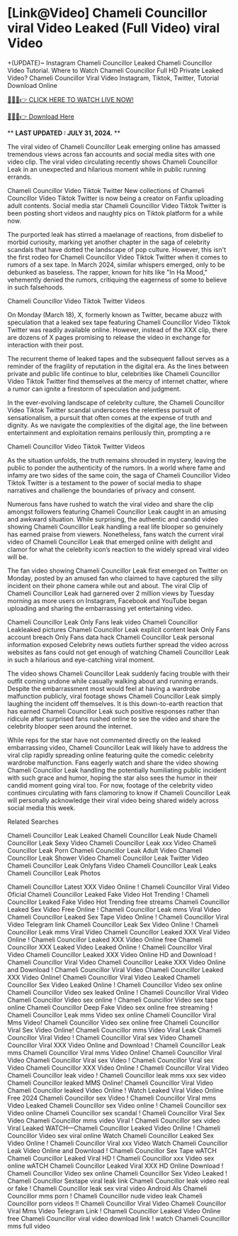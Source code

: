 # [Link@Video] Chameli Councillor viral Video Leaked (Full Video) viral Video

+(UPDATE)~ Instagram Chameli Councillor Leaked Chameli Councillor Video Tutorial​. Where to Watch Chameli Councillor Full HD Private Leaked Video? Chameli Councillor Viral Video Instagram, Tiktok, Twitter, Tutorial Download Online

[🔴🔥🔥👉 CLICK HERE TO WATCH LIVE NOW!](https://unigior.site/)

[🔴🔥🔥👉 Download Here](https://unigior.site/)

** **LAST UPDATED : JULY 31, 2024.** **

The viral video of Chameli Councillor Leak emerging online has amassed tremendous views across fan accounts and social media sites with one video clip. The viral video circulating recently shows Chameli Councillor Leak in an unexpected and hilarious moment while in public running errands.

Chameli Councillor Video Tiktok Twitter New collections of Chameli Councillor Video Tiktok Twitter is now being a creator on Fanfix uploading adult contents. Social media star Chameli Councillor Video Tiktok Twitter is been posting short videos and naughty pics on Tiktok platform for a while now.

The purported leak has stirred a maelanage of reactions, from disbelief to morbid curiosity, marking yet another chapter in the saga of celebrity scandals that have dotted the landscape of pop culture. However, this isn't the first rodeo for Chameli Councillor Video Tiktok Twitter when it comes to rumors of a sex tape. In March 2024, similar whispers emerged, only to be debunked as baseless. The rapper, known for hits like "In Ha Mood," vehemently denied the rumors, critiquing the eagerness of some to believe in such falsehoods.

Chameli Councillor Video Tiktok Twitter Videos

On Monday (March 18), X, formerly known as Twitter, became abuzz with speculation that a leaked sex tape featuring Chameli Councillor Video Tiktok Twitter was readily available online. However, instead of the XXX clip, there are dozens of X pages promising to release the video in exchange for interaction with their post.

The recurrent theme of leaked tapes and the subsequent fallout serves as a reminder of the fragility of reputation in the digital era. As the lines between private and public life continue to blur, celebrities like Chameli Councillor Video Tiktok Twitter find themselves at the mercy of internet chatter, where a rumor can ignite a firestorm of speculation and judgment.

In the ever-evolving landscape of celebrity culture, the Chameli Councillor Video Tiktok Twitter scandal underscores the relentless pursuit of sensationalism, a pursuit that often comes at the expense of truth and dignity. As we navigate the complexities of the digital age, the line between entertainment and exploitation remains perilously thin, prompting a re

Chameli Councillor Video Tiktok Twitter Videos

As the situation unfolds, the truth remains shrouded in mystery, leaving the public to ponder the authenticity of the rumors. In a world where fame and infamy are two sides of the same coin, the saga of Chameli Councillor Video Tiktok Twitter is a testament to the power of social media to shape narratives and challenge the boundaries of privacy and consent.

Numerous fans have rushed to watch the viral video and share the clip amongst followers featuring Chameli Councillor Leak caught in an amusing and awkward situation. While surprising, the authentic and candid video showing Chameli Councillor Leak handling a real life blooper so genuinely has earned praise from viewers. Nonetheless, fans watch the current viral video of Chameli Councillor Leak that emerged online with delight and clamor for what the celebrity icon’s reaction to the widely spread viral video will be.

The fan video showing Chameli Councillor Leak first emerged on Twitter on Monday, posted by an amused fan who claimed to have captured the silly incident on their phone camera while out and about. The viral Clip of Chameli Councillor Leak had garnered over 2 million views by Tuesday morning as more users on Instagram, Facebook and YouTube began uploading and sharing the embarrassing yet entertaining video.

Chameli Councillor Leak Only Fans leak video
Chameli Councillor Leakleaked pictures
Chameli Councillor Leak explicit content leak
Only Fans account breach
Only Fans data hack
Chameli Councillor Leak personal information exposed
Celebrity news outlets further spread the video across websites as fans could not get enough of watching Chameli Councillor Leak in such a hilarious and eye-catching viral moment.

The video shows Chameli Councillor Leak suddenly facing trouble with their outfit coming undone while casually walking about and running errands. Despite the embarrassment most would feel at having a wardrobe malfunction publicly, viral footage shows Chameli Councillor Leak simply laughing the incident off themselves. It is this down-to-earth reaction that has earned Chameli Councillor Leak such positive responses rather than ridicule after surprised fans rushed online to see the video and share the celebrity blooper seen around the internet.

While reps for the star have not commented directly on the leaked embarrassing video, Chameli Councillor Leak will likely have to address the viral clip rapidly spreading online featuring quite the comedic celebrity wardrobe malfunction. Fans eagerly watch and share the video showing Chameli Councillor Leak handling the potentially humiliating public incident with such grace and humor, hoping the star also sees the humor in their candid moment going viral too. For now, footage of the celebrity video continues circulating with fans clamoring to know if Chameli Councillor Leak will personally acknowledge their viral video being shared widely across social media this week.

Related Searches

Chameli Councillor Leak Leaked Chameli Councillor Leak Nude Chameli Councillor Leak Sexy Video Chameli Councillor Leak xxx Video Chameli Councillor Leak Porn Chameli Councillor Leak Adult Video Chameli Councillor Leak Shower Video Chameli Councillor Leak Twitter Video Chameli Councillor Leak Onlyfans Video Chameli Councillor Leak Leaks Chameli Councillor Leak Photos

Chameli Councillor Latest XXX Video Online ! Chameli Councillor Viral Video Oficial
Chameli Councillor Leaked Fake Video Hot Trending ! Chameli Councillor Leaked Fake Video Hot Trending free streams
Chameli Councillor Leaked Sex Video Free Online ! Chameli Councillor Leak mms Viral Video
Chameli Councillor Leaked Sex Tape Video Online ! Chameli Councillor Viral Video Telegram link
Chameli Councillor Leak Sex Video Online ! Chameli Councillor Leak mms Viral Video
Chameli Councillor Leaked XXX Viral Video Online ! Chameli Councillor Leaked XXX Video Online free
Chameli Councillor XXX Leaked Video Leaked Online ! Chameli Councillor Viral Video
Chameli Councillor Leaked XXX Video Online HD and Download ! Chameli Councillor Viral Video
Chameli Councillor Leake XXX Video Online and Download ! Chameli Councillor Viral Video
Chameli Councillor Leaked XXX Video Online! Chameli Councillor Viral Video Leaked
Chameli Councillor Sex Video Leaked Online ! Chameli Councillor Video sex online
Chameli Councillor Video sex leaked Online ! Chameli Councillor Viral Video
Chameli Councillor Video sex online ! Chameli Councillor Video sex tape online
Chameli Councillor Deep Fake Video sex online free streaming ! Chameli Councillor Leak mms Video sex online
Chameli Councillor Viral Mms Video! Chameli Councillor Video sex online free
Chameli Councillor Viral Sex Video Online! Chameli Councillor mms Video Viral Leak
Chameli Councillor Viral Video ! Chameli Councillor Viral sex Video
Chameli Councillor Viral XXX Video Online and Download ! Chameli Councillor Leak mms
Chameli Councillor Viral mms Video Online! Chameli Councillor Viral Video
Chameli Councillor Viral sex Video ! Chameli Councillor Viral sex Video
Chameli Councillor XXX Video Online ! Chameli Councillor Viral Video
Chameli Councillor leak video ! Chameli Councillor leak mms xxx sex video
Chameli Councillor leaked MMS Online! Chameli Councillor Viral Video
Chameli Councillor leaked Video Online ! Watch Leaked Viral Video Online Free 2024
Chameli Councillor sex Video ! Chameli Councillor Viral mms Video Leaked
Chameli Councillor sex Video online ! Chameli Councillor sex Video online
Chameli Councillor sex scandal ! Chameli Councillor Viral Sex Video
Chameli Councillor mms video Viral ! Chameli Councillor sex video Viral Leaked
WATCH—Chameli Councillor Leaked Video Online ! Chameli Councillor Video sex viral online
Watch Chameli Councillor Leaked Sex Video Online ! Chameli Councillor Viral xxx Video
Watch Chameli Councillor Leak Video Online and Download ! Chameli Councillor Sex Tape
wATCH Chameli Councillor Leaked Viral HD ! Chameli Councillor xxx Video sex online
wATCH Chameli Councillor Leaked Viral XXX HD Online Download ! Chameli Councillor Video sex online
Chameli Councillor Sex Video Leaked ! Chameli Councillor Sextape viral leak link
Chameli Councillor leak video real or fake ! Chameli Councillor leak sex viral video Android AIs
Chameli Councillor mms porn ! Chameli Councillor nude video leak
Chameli Councillor porn videos !! Chameli Councillor Viral Video
Chameli Councillor Viral Mms Video Telegram Link ! Chameli Councillor Leaked Video Online free
Chameli Councillor viral video download link ! watch Chameli Councillor mms full video
